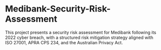 # Medibank-Security-Risk-Assessment
This project presents a security risk assessment for Medibank following its 2022 cyber breach, with a structured risk mitigation strategy aligned with ISO 27001, APRA CPS 234, and the Australian Privacy Act.
